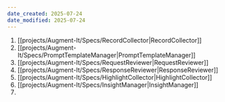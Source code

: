 ```yaml
---
date_created: 2025-07-24
date_modified: 2025-07-24
---
```




1. [[projects/Augment-It/Specs/RecordCollector|RecordCollector]]
2. [[projects/Augment-It/Specs/PromptTemplateManager|PromptTemplateManager]]
3. [[projects/Augment-It/Specs/RequestReviewer|RequestReviewer]]
4. [[projects/Augment-It/Specs/ResponseReviewer|ResponseReviewer]]
5. [[projects/Augment-It/Specs/HighlightCollector|HighlightCollector]]
6. [[projects/Augment-It/Specs/InsightManager|InsightManager]]
7. 
